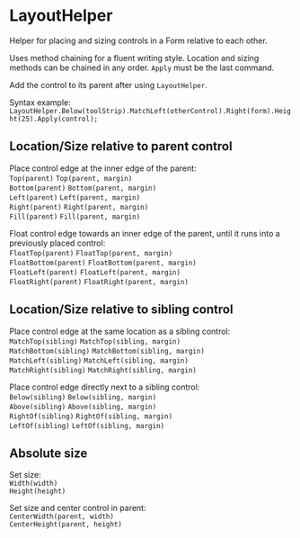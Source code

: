 # LayoutHelper

Helper for placing and sizing controls in a Form relative to each other.

Uses method chaining for a fluent writing style. Location and sizing methods can be chained in any order. `Apply` must be the last command.

Add the control to its parent after using `LayoutHelper`.

Syntax example:  
`LayoutHelper.Below(toolStrip).MatchLeft(otherControl).Right(form).Height(25).Apply(control);`

## Location/Size relative to parent control

Place control edge at the inner edge of the parent:  
`Top(parent)` `Top(parent, margin)`  
`Bottom(parent)` `Bottom(parent, margin)`  
`Left(parent)` `Left(parent, margin)`  
`Right(parent)` `Right(parent, margin)`  
`Fill(parent)` `Fill(parent, margin)`  

Float control edge towards an inner edge of the parent, until it runs into a previously placed control:  
`FloatTop(parent)` `FloatTop(parent, margin)`  
`FloatBottom(parent)` `FloatBottom(parent, margin)`  
`FloatLeft(parent)` `FloatLeft(parent, margin)`  
`FloatRight(parent)` `FloatRight(parent, margin)`  

## Location/Size relative to sibling control

Place control edge at the same location as a sibling control:  
`MatchTop(sibling)` `MatchTop(sibling, margin)`  
`MatchBottom(sibling)` `MatchBottom(sibling, margin)`  
`MatchLeft(sibling)` `MatchLeft(sibling, margin)`  
`MatchRight(sibling)` `MatchRight(sibling, margin)`  

Place control edge directly next to a sibling control:  
`Below(sibling)` `Below(sibling, margin)`  
`Above(sibling)` `Above(sibling, margin)`  
`RightOf(sibling)` `RightOf(sibling, margin)`  
`LeftOf(sibling)` `LeftOf(sibling, margin)`  

## Absolute size

Set size:  
`Width(width)`  
`Height(height)`  

Set size and center control in parent:  
`CenterWidth(parent, width)`  
`CenterHeight(parent, height)`  